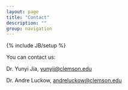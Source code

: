 ```yaml
---
layout: page
title: "Contact"
description: ""
group: navigation
---
```

{% include JB/setup %}

<!--![luckow](http://www.gravatar.com/avatar/be9bc72912bcc907eb297d55c6ef4e99.png?s=200)-->

You can contact us:

Dr. Yunyi Jia, <yunyij@clemson.edu>

Dr. Andre Luckow, <andreluckow@clemson.edu>


